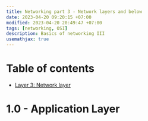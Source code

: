 ```yaml
---
title: Networking part 3 - Network layers and below
date: 2023-04-20 09:20:15 +07:00
modified: 2023-04-20 20:49:47 +07:00
tags: [networking, OSI]
description: Basics of networking III
usemathjax: true
---
```


# Table of contents
- [Layer 3: Network layer](#network)


# 1.0 - Application Layer <a name="network"></a>
